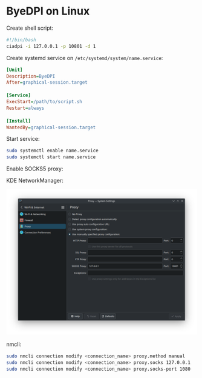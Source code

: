 # ByeDPI on Linux

Create shell script:

```sh
#!/bin/bash
ciadpi -i 127.0.0.1 -p 10801 -d 1
```

Create systemd service on `/etc/systemd/system/name.service`:

```ini
[Unit]
Description=ByeDPI
After=graphical-session.target

[Service]
ExecStart=/path/to/script.sh
Restart=always

[Install]
WantedBy=graphical-session.target
```

Start service:

```sh
sudo systemctl enable name.service
sudo systemctl start name.service
```

Enable SOCKS5 proxy:

KDE NetworkManager:

![image1](images/KDE.png)

nmcli:

```sh
sudo nmcli connection modify <connection_name> proxy.method manual
sudo nmcli connection modify <connection_name> proxy.socks 127.0.0.1
sudo nmcli connection modify <connection_name> proxy.socks-port 1080
```
